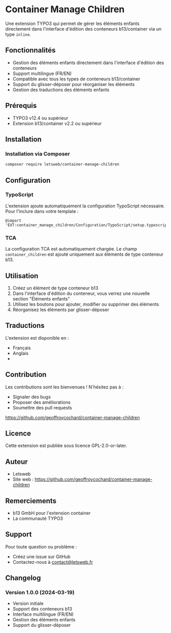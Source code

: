 # Container Manage Children

Une extension TYPO3 qui permet de gérer les éléments enfants directement dans l'interface d'édition des conteneurs b13/container via un type `inline`.

## Fonctionnalités

- Gestion des éléments enfants directement dans l'interface d'édition des conteneurs
- Support multilingue (FR/EN)
- Compatible avec tous les types de conteneurs b13/container
- Support du glisser-déposer pour réorganiser les éléments
- Gestion des traductions des éléments enfants

## Prérequis

- TYPO3 v12.4 ou supérieur
- Extension b13/container v2.2 ou supérieur

## Installation

### Installation via Composer

```bash
composer require letsweb/container-manage-children
```

## Configuration

### TypoScript

L'extension ajoute automatiquement la configuration TypoScript nécessaire. Pour l'inclure dans votre template :

```typoscript
@import 'EXT:container_manage_children/Configuration/TypoScript/setup.typoscript'
```

### TCA

La configuration TCA est automatiquement chargée. Le champ `container_children` est ajouté uniquement aux éléments de type conteneur b13.

## Utilisation

1. Créez un élément de type conteneur b13
2. Dans l'interface d'édition du conteneur, vous verrez une nouvelle section "Éléments enfants"
3. Utilisez les boutons pour ajouter, modifier ou supprimer des éléments
4. Réorganisez les éléments par glisser-déposer

## Traductions

L'extension est disponible en :
- Français
- Anglais
- 
## Contribution

Les contributions sont les bienvenues ! N'hésitez pas à :
- Signaler des bugs
- Proposer des améliorations
- Soumettre des pull requests
  
https://github.com/geoffroycochard/container-manage-children

## Licence

Cette extension est publiée sous licence GPL-2.0-or-later.

## Auteur

- Letsweb
- Site web : https://github.com/geoffroycochard/container-manage-children

## Remerciements

- b13 GmbH pour l'extension container
- La communauté TYPO3

## Support

Pour toute question ou problème :
- Créez une issue sur GitHub
- Contactez-nous à contact@letsweb.fr

## Changelog

### Version 1.0.0 (2024-03-19)
- Version initiale
- Support des conteneurs b13
- Interface multilingue (FR/EN)
- Gestion des éléments enfants
- Support du glisser-déposer 